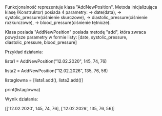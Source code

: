 Funkcjonalność reprezentuje klasa "AddNewPosition". Metoda inicjalizująca klasę (Konstruktor) posiada 4 parametry:
-> date(data),
-> systolic_pressure(ciśnienie skurczowe),
-> diastolic_pressure(ciśnienie rozkurczowe),
-> blood_pressure(ciśnienie tętnicze).

Klasa posiada "AddNewPosition" posiada metodę "add", która zwraca powyższe parametry w formie listy: [date, systolic_pressure, diastolic_pressure, blood_pressure]

Przykład działania:


lista1 = AddNewPosition("12.02.2020", 145, 74, 76)

lista2 = AddNewPosition("12.02.2026", 135, 76, 56)

listaglowna = [lista1.add(), lista2.add()]

print(listaglowna)

Wynik działania:

[['12.02.2020', 145, 74, 76], ['12.02.2026', 135, 76, 56]]

